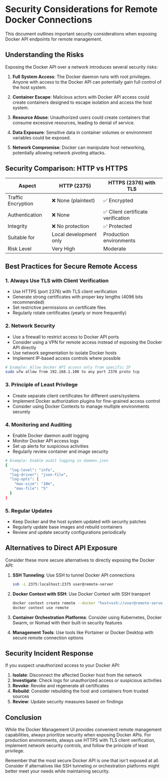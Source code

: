 # Security Considerations for Remote Docker Connections

This document outlines important security considerations when exposing Docker API endpoints for remote management.

## Understanding the Risks

Exposing the Docker API over a network introduces several security risks:

1. **Full System Access**: The Docker daemon runs with root privileges. Anyone with access to the Docker API can potentially gain full control of the host system.

2. **Container Escape**: Malicious actors with Docker API access could create containers designed to escape isolation and access the host system.

3. **Resource Abuse**: Unauthorized users could create containers that consume excessive resources, leading to denial of service.

4. **Data Exposure**: Sensitive data in container volumes or environment variables could be exposed.

5. **Network Compromise**: Docker can manipulate host networking, potentially allowing network pivoting attacks.

## Security Comparison: HTTP vs HTTPS

| Aspect | HTTP (2375) | HTTPS (2376) with TLS |
|--------|------------|------------------------|
| Traffic Encryption | ❌ None (plaintext) | ✅ Encrypted |
| Authentication | ❌ None | ✅ Client certificate verification |
| Integrity | ❌ No protection | ✅ Protected |
| Suitable for | Local development only | Production environments |
| Risk Level | Very High | Moderate |

## Best Practices for Secure Remote Access

### 1. Always Use TLS with Client Verification

- Use HTTPS (port 2376) with TLS client verification
- Generate strong certificates with proper key lengths (4096 bits recommended)
- Set restrictive permissions on certificate files
- Regularly rotate certificates (yearly or more frequently)

### 2. Network Security

- Use a firewall to restrict access to Docker API ports
- Consider using a VPN for remote access instead of exposing the Docker API directly
- Use network segmentation to isolate Docker hosts
- Implement IP-based access controls where possible

```bash
# Example: Allow Docker API access only from specific IP
sudo ufw allow from 192.168.1.100 to any port 2376 proto tcp
```

### 3. Principle of Least Privilege

- Create separate client certificates for different users/systems
- Implement Docker authorization plugins for fine-grained access control
- Consider using Docker Contexts to manage multiple environments securely

### 4. Monitoring and Auditing

- Enable Docker daemon audit logging
- Monitor Docker API access logs
- Set up alerts for suspicious activities
- Regularly review container and image security

```bash
# Example: Enable audit logging in daemon.json
{
  "log-level": "info",
  "log-driver": "json-file",
  "log-opts": {
    "max-size": "10m",
    "max-file": "5"
  }
}
```

### 5. Regular Updates

- Keep Docker and the host system updated with security patches
- Regularly update base images and rebuild containers
- Review and update security configurations periodically

## Alternatives to Direct API Exposure

Consider these more secure alternatives to directly exposing the Docker API:

1. **SSH Tunneling**: Use SSH to tunnel Docker API connections
   ```bash
   ssh -L 2375:localhost:2375 user@remote-server
   ```

2. **Docker Context with SSH**: Use Docker Context with SSH transport
   ```bash
   docker context create remote --docker "host=ssh://user@remote-server"
   docker context use remote
   ```

3. **Container Orchestration Platforms**: Consider using Kubernetes, Docker Swarm, or Nomad with their built-in security features

4. **Management Tools**: Use tools like Portainer or Docker Desktop with secure remote connection options

## Security Incident Response

If you suspect unauthorized access to your Docker API:

1. **Isolate**: Disconnect the affected Docker host from the network
2. **Investigate**: Check logs for unauthorized access or suspicious activities
3. **Revoke**: Revoke and regenerate all certificates
4. **Rebuild**: Consider rebuilding the host and containers from trusted sources
5. **Review**: Update security measures based on findings

## Conclusion

While the Docker Management UI provides convenient remote management capabilities, always prioritize security when exposing Docker APIs. For production environments, always use HTTPS with TLS client verification, implement network security controls, and follow the principle of least privilege.

Remember that the most secure Docker API is one that isn't exposed at all. Consider if alternatives like SSH tunneling or orchestration platforms might better meet your needs while maintaining security.
